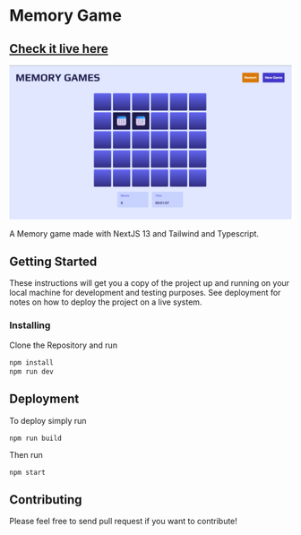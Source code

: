 # Memory Game

## [Check it live here](https://memorygames.vercel.app/)

![Thumbnail](screenshot.png)

A Memory game made with NextJS 13 and Tailwind and Typescript.

## Getting Started

These instructions will get you a copy of the project up and running on your local machine for development and testing purposes. See deployment for notes on how to deploy the project on a live system.

### Installing

Clone the Repository and run

```
npm install
npm run dev
```

## Deployment

To deploy simply run

```
npm run build
```

Then run

```
npm start
```

## Contributing

Please feel free to send pull request if you want to contribute!
